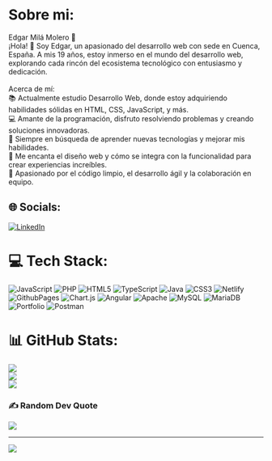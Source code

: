 #  Sobre mi:
Edgar Milá Molero 🌟<br>¡Hola! 👋 Soy Edgar, un apasionado del desarrollo web con sede en Cuenca, España. A mis 19 años, estoy inmerso en el mundo del desarrollo web, explorando cada rincón del ecosistema tecnológico con entusiasmo y dedicación.<br><br>Acerca de mí:<br>📚 Actualmente estudio Desarrollo Web, donde estoy adquiriendo habilidades sólidas en HTML, CSS, JavaScript, y más.<br>💻 Amante de la programación, disfruto resolviendo problemas y creando soluciones innovadoras.<br>🌱 Siempre en búsqueda de aprender nuevas tecnologías y mejorar mis habilidades.<br>🎨 Me encanta el diseño web y cómo se integra con la funcionalidad para crear experiencias increíbles.<br>🚀 Apasionado por el código limpio, el desarrollo ágil y la colaboración en equipo.


## 🌐 Socials:
[![LinkedIn](https://img.shields.io/badge/LinkedIn-%230077B5.svg?logo=linkedin&logoColor=white)](https://www.linkedin.com/in/edgar-mil%C3%A1-molero/) 

# 💻 Tech Stack:
![JavaScript](https://img.shields.io/badge/javascript-%23323330.svg?style=for-the-badge&logo=javascript&logoColor=%23F7DF1E) ![PHP](https://img.shields.io/badge/php-%23777BB4.svg?style=for-the-badge&logo=php&logoColor=white) ![HTML5](https://img.shields.io/badge/html5-%23E34F26.svg?style=for-the-badge&logo=html5&logoColor=white) ![TypeScript](https://img.shields.io/badge/typescript-%23007ACC.svg?style=for-the-badge&logo=typescript&logoColor=white)  ![Java](https://img.shields.io/badge/java-%23ED8B00.svg?style=for-the-badge&logo=openjdk&logoColor=white) ![CSS3](https://img.shields.io/badge/css3-%231572B6.svg?style=for-the-badge&logo=css3&logoColor=white)   ![Netlify](https://img.shields.io/badge/netlify-%23000000.svg?style=for-the-badge&logo=netlify&logoColor=#00C7B7) ![GithubPages](https://img.shields.io/badge/github%20pages-121013?style=for-the-badge&logo=github&logoColor=white) ![Chart.js](https://img.shields.io/badge/chart.js-F5788D.svg?style=for-the-badge&logo=chart.js&logoColor=white) ![Angular](https://img.shields.io/badge/angular-%23DD0031.svg?style=for-the-badge&logo=angular&logoColor=white) ![Apache](https://img.shields.io/badge/apache-%23D42029.svg?style=for-the-badge&logo=apache&logoColor=white) ![MySQL](https://img.shields.io/badge/mysql-%2300000f.svg?style=for-the-badge&logo=mysql&logoColor=white) ![MariaDB](https://img.shields.io/badge/MariaDB-003545?style=for-the-badge&logo=mariadb&logoColor=white) ![Portfolio](https://img.shields.io/badge/Portfolio-%23000000.svg?style=for-the-badge&logo=firefox&logoColor=#FF7139) ![Postman](https://img.shields.io/badge/Postman-FF6C37?style=for-the-badge&logo=postman&logoColor=white)
# 📊 GitHub Stats:
![](https://github-readme-stats.vercel.app/api?username=DemboNauta&theme=dark&hide_border=false&include_all_commits=false&count_private=false)<br/>
![](https://github-readme-streak-stats.herokuapp.com/?user=DemboNauta&theme=dark&hide_border=false)<br/>
![](https://github-readme-stats.vercel.app/api/top-langs/?username=DemboNauta&theme=dark&hide_border=false&include_all_commits=false&count_private=false&layout=compact)

### ✍️ Random Dev Quote
![](https://quotes-github-readme.vercel.app/api?type=horizontal&theme=radical)

---
[![](https://visitcount.itsvg.in/api?id=DemboNauta&icon=0&color=0)](https://visitcount.itsvg.in)

<!-- Proudly created with GPRM ( https://gprm.itsvg.in ) -->
